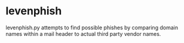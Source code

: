 # levenphish
levenphish.py attempts to find possible phishes by comparing domain names within a mail header to actual third party vendor names.

